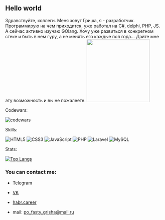 <h2>Hello world</h2> Здравствуйте, коллеги. Меня зовут Гриша, я - разработчик. Программирую на чем приходится, уже работал на C#, delphi, PHP, JS. А сейчас активно изучаю GOlang. Хочу уже развиться в конкретном стеке и быть в нем гуру, а не менять его каждые пол года... Дайте мне эту возможность и вы не пожалеете.


<img src="https://c.tenor.com/DBqjevyA2o4AAAAd/bongo-cat-codes.gif" height="200px">

Codewars:

![codewars](https://www.codewars.com/users/GeForse45/badges/large)

Skills:

![HTML5](https://img.shields.io/badge/html5-%23E34F26.svg?style=for-the-badge&logo=html5&logoColor=white)
![CSS3](https://img.shields.io/badge/css3-%231572B6.svg?style=for-the-badge&logo=css3&logoColor=white)
![JavaScript](https://img.shields.io/badge/javascript-%23323330.svg?style=for-the-badge&logo=javascript&logoColor=%23F7DF1E)
![PHP](https://img.shields.io/badge/php-%23777BB4.svg?style=for-the-badge&logo=php&logoColor=white)
![Laravel](https://img.shields.io/badge/laravel-%23FF2D20.svg?style=for-the-badge&logo=laravel&logoColor=white)
![MySQL](https://img.shields.io/badge/mysql-%2300f.svg?style=for-the-badge&logo=mysql&logoColor=white&color=black)

Stats:

[![Top Langs](https://github-readme-stats.vercel.app/api/top-langs/?username=s-a-b-r&layout=compact)](https://github.com/anuraghazra/github-readme-stats)

<h3>You can contact me:</h3>

* [Telegram](https://t.me/Sabr554)

* [VK](https://vk.com/pofastygrisha)

* [habr.career](https://career.habr.com/s-a-b-r)

* mail: po_fasty_grisha@mail.ru
